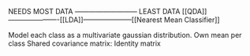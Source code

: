NEEDS MOST DATA ————————— LEAST DATA 
[[QDA]]———————-[[LDA]]———————[[Nearest Mean Classifier]]

Model each class as a multivariate gaussian distribution.
	Own mean per class
	Shared covariance matrix: Identity matrix